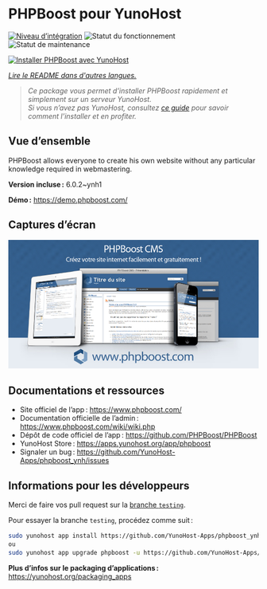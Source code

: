 <!--
Nota bene : ce README est automatiquement généré par <https://github.com/YunoHost/apps/tree/master/tools/readme_generator>
Il NE doit PAS être modifié à la main.
-->

# PHPBoost pour YunoHost

[![Niveau d’intégration](https://dash.yunohost.org/integration/phpboost.svg)](https://dash.yunohost.org/appci/app/phpboost) ![Statut du fonctionnement](https://ci-apps.yunohost.org/ci/badges/phpboost.status.svg) ![Statut de maintenance](https://ci-apps.yunohost.org/ci/badges/phpboost.maintain.svg)

[![Installer PHPBoost avec YunoHost](https://install-app.yunohost.org/install-with-yunohost.svg)](https://install-app.yunohost.org/?app=phpboost)

*[Lire le README dans d'autres langues.](./ALL_README.md)*

> *Ce package vous permet d’installer PHPBoost rapidement et simplement sur un serveur YunoHost.*  
> *Si vous n’avez pas YunoHost, consultez [ce guide](https://yunohost.org/install) pour savoir comment l’installer et en profiter.*

## Vue d’ensemble

PHPBoost allows everyone to create his own website without any particular knowledge required in webmastering.

**Version incluse :** 6.0.2~ynh1

**Démo :** <https://demo.phpboost.com/>

## Captures d’écran

![Capture d’écran de PHPBoost](./doc/screenshots/screenshot.png)

## Documentations et ressources

- Site officiel de l’app : <https://www.phpboost.com/>
- Documentation officielle de l’admin : <https://www.phpboost.com/wiki/wiki.php>
- Dépôt de code officiel de l’app : <https://github.com/PHPBoost/PHPBoost>
- YunoHost Store : <https://apps.yunohost.org/app/phpboost>
- Signaler un bug : <https://github.com/YunoHost-Apps/phpboost_ynh/issues>

## Informations pour les développeurs

Merci de faire vos pull request sur la [branche `testing`](https://github.com/YunoHost-Apps/phpboost_ynh/tree/testing).

Pour essayer la branche `testing`, procédez comme suit :

```bash
sudo yunohost app install https://github.com/YunoHost-Apps/phpboost_ynh/tree/testing --debug
ou
sudo yunohost app upgrade phpboost -u https://github.com/YunoHost-Apps/phpboost_ynh/tree/testing --debug
```

**Plus d’infos sur le packaging d’applications :** <https://yunohost.org/packaging_apps>
